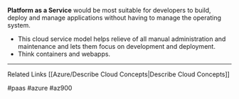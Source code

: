**Platform as a Service** would be most suitable for developers to build, deploy and manage applications without having to manage the operating system.

* This cloud service model helps relieve of all manual administration and maintenance and lets them focus on development and deployment.
* Think containers and webapps.

---
Related Links
[[Azure/Describe Cloud Concepts|Describe Cloud Concepts]]

#paas #azure #az900 